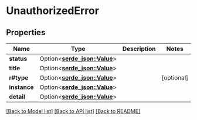 # UnauthorizedError

## Properties

Name | Type | Description | Notes
------------ | ------------- | ------------- | -------------
**status** | Option<[**serde_json::Value**](.md)> |  | 
**title** | Option<[**serde_json::Value**](.md)> |  | 
**r#type** | Option<[**serde_json::Value**](.md)> |  | [optional]
**instance** | Option<[**serde_json::Value**](.md)> |  | 
**detail** | Option<[**serde_json::Value**](.md)> |  | 

[[Back to Model list]](../README.md#documentation-for-models) [[Back to API list]](../README.md#documentation-for-api-endpoints) [[Back to README]](../README.md)


